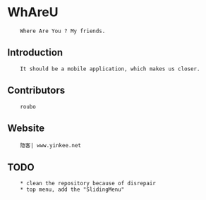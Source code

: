 # WhAreU

        Where Are You ? My friends.

## Introduction

        It should be a mobile application, which makes us closer.

## Contributors

        roubo

## Website

        隐客| www.yinkee.net

## TODO

        * clean the repository because of disrepair
        * top menu, add the "SlidingMenu"
